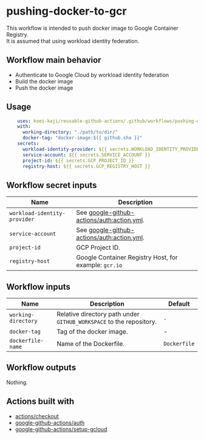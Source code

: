 # pushing-docker-to-gcr

This workflow is intended to push docker image to Google Container Registry.  
It is assumed that using workload identity federation.  

## Workflow main behavior

- Authenticate to Google Cloud by workload identity federation
- Build the docker image
- Push the docker image

## Usage

```yaml
    uses: koei-kaji/reusable-github-actions/.github/workflows/pushing-docker-to-gcr.yaml@{ref}
    with:
      working-directory: "./path/to/dir/"
      docker-tag: "docker-image:${{ github.sha }}"
    secrets:
      workload-identity-provider: ${{ secrets.WORKLOAD_IDENTITY_PROVIDER }}
      service-account: ${{ secrets.SERVICE_ACCOUNT }}
      project-id: ${{ secrets.GCP_PROJECT_ID }}
      registry-host: ${{ secrets.GCP_REGISTRY_HOST }}
```

## Workflow secret inputs

| Name                         | Description                                           |
|------------------------------|-------------------------------------------------------|
| `workload-identity-provider` | See [google-github-actions/auth:action.yml].          |
| `service-account`            | See [google-github-actions/auth:action.yml].          |
| `project-id`                 | GCP Project ID.                                       |
| `registry-host`              | Google Container Registry Host, for example: `gcr.io` |

## Workflow inputs

| Name                | Description                                                         | Default      |
|---------------------|---------------------------------------------------------------------|--------------|
| `working-directory` | Relative directory path under `GITHUB_WORKSPACE` to the repository. | `.`          |
| `docker-tag`        | Tag of the docker image.                                            | -            |
| `dockerfile-name`   | Name of the Dockerfile.                                             | `Dockerfile` |

## Workflow outputs

Nothing.  

## Actions built with

- [actions/checkout]
- [google-github-actions/auth]
- [google-github-actions/setup-gcloud]

[google-github-actions/auth:action.yml]: https://github.com/google-github-actions/auth/blob/95a6bc2a27ae409a01ea58dd0732eccaa088ec07/action.yml

[actions/checkout]: https://github.com/marketplace/actions/checkout
[google-github-actions/auth]: https://github.com/marketplace/actions/authenticate-to-google-cloud
[google-github-actions/setup-gcloud]: https://github.com/marketplace/actions/set-up-gcloud-cloud-sdk-environment